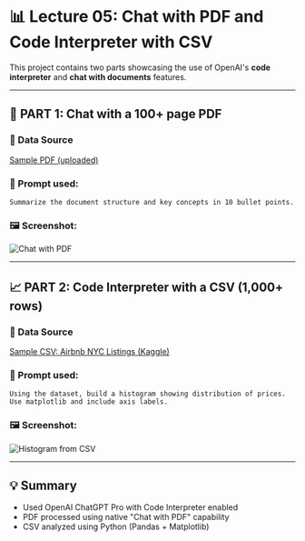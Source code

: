 # 📊 Lecture 05: Chat with PDF and Code Interpreter with CSV

This project contains two parts showcasing the use of OpenAI's **code interpreter** and **chat with documents** features.

---

## 🧾 PART 1: Chat with a 100+ page PDF

### 🔗 Data Source
[Sample PDF (uploaded)](./chat-with-data.pdf)

### 💬 Prompt used:
```
Summarize the document structure and key concepts in 10 bullet points.
```

### 🖼️ Screenshot:
![Chat with PDF](screenshots/chat_with_pdf_result.png)

---

## 📈 PART 2: Code Interpreter with a CSV (1,000+ rows)

### 🔗 Data Source
[Sample CSV: Airbnb NYC Listings (Kaggle)](https://www.kaggle.com/datasets/dgomonov/new-york-city-airbnb-open-data)

### 💬 Prompt used:
```
Using the dataset, build a histogram showing distribution of prices. Use matplotlib and include axis labels.
```

### 🖼️ Screenshot:
![Histogram from CSV](screenshots/histogram_result.png)

---

## 💡 Summary

- Used OpenAI ChatGPT Pro with Code Interpreter enabled
- PDF processed using native "Chat with PDF" capability
- CSV analyzed using Python (Pandas + Matplotlib)
